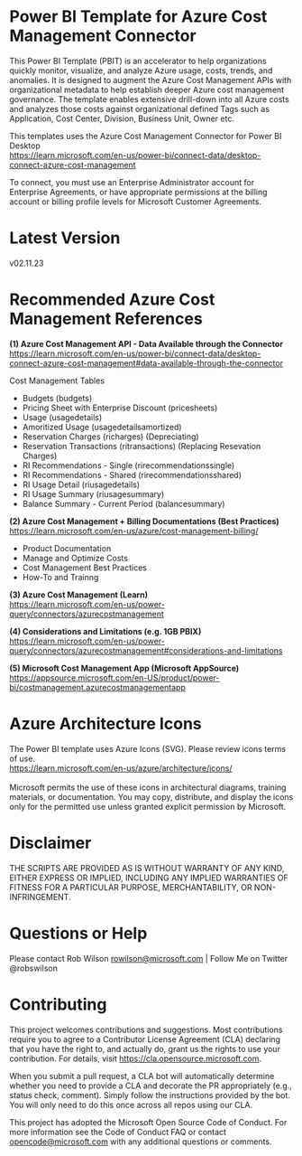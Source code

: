# Power BI Template for Azure Cost Management Connector
This Power BI Template (PBIT) is an accelerator to help organizations quickly monitor, visualize, and analyze Azure usage, costs, trends, and anomalies. It is designed to augment the Azure Cost Management APIs with organizational metadata to help establish deeper Azure cost management governance. The template enables extensive drill-down into all Azure costs and analyzes those costs against organizational defined Tags such as Application, Cost Center, Division, Business Unit, Owner etc.

This templates uses the Azure Cost Management Connector for Power BI Desktop<br>
https://learn.microsoft.com/en-us/power-bi/connect-data/desktop-connect-azure-cost-management

To connect, you must use an Enterprise Administrator account for Enterprise Agreements, or have appropriate permissions at the billing account or billing profile levels for Microsoft Customer Agreements.

# Latest Version
v02.11.23

# Recommended Azure Cost Management References 

<strong>(1) Azure Cost Management API - Data Available through the Connector</strong><br>
https://learn.microsoft.com/en-us/power-bi/connect-data/desktop-connect-azure-cost-management#data-available-through-the-connector

Cost Management Tables
- Budgets (budgets)
- Pricing Sheet with Enterprise Discount (pricesheets)
- Usage (usagedetails)
- Amoritized Usage (usagedetailsamortized)
- Reservation Charges (richarges) (Depreciating)
- Reservation Transactions (ritransactions) (Replacing Resevation Charges)
- RI Recommendations - Single (rirecommendationssingle)
- RI Recommendations - Shared (rirecommendationsshared)
- RI Usage Detail (riusagedetails)
- RI Usage Summary (riusagesummary)
- Balance Summary - Current Period (balancesummary)

<strong>(2) Azure Cost Management + Billing Documentations (Best Practices)</strong><br>
https://learn.microsoft.com/en-us/azure/cost-management-billing/

- Product Documentation
- Manage and Optimize Costs
- Cost Management Best Practices
- How-To and Trainng

<strong>(3) Azure Cost Management (Learn)</strong><br>
https://learn.microsoft.com/en-us/power-query/connectors/azurecostmanagement

<strong>(4) Considerations and Limitations (e.g. 1GB PBIX)</strong><br>
https://learn.microsoft.com/en-us/power-query/connectors/azurecostmanagement#considerations-and-limitations

<strong>(5) Microsoft Cost Management App (Microsoft AppSource)</strong><br>
https://appsource.microsoft.com/en-US/product/power-bi/costmanagement.azurecostmanagementapp

# Azure Architecture Icons 
The Power BI template uses Azure Icons (SVG). Please review icons terms of use.<br>
https://learn.microsoft.com/en-us/azure/architecture/icons/
<br><br>
Microsoft permits the use of these icons in architectural diagrams, training materials, or documentation. You may copy, distribute, and display the icons only for the permitted use unless granted explicit permission by Microsoft.

# Disclaimer
THE SCRIPTS ARE PROVIDED AS IS WITHOUT WARRANTY OF ANY KIND, EITHER EXPRESS OR IMPLIED, INCLUDING ANY IMPLIED WARRANTIES OF FITNESS FOR A PARTICULAR PURPOSE, MERCHANTABILITY, OR NON-INFRINGEMENT.

# Questions or Help 
Please contact Rob Wilson rowilson@microsoft.com | Follow Me on Twitter @robswilson

# Contributing
This project welcomes contributions and suggestions. Most contributions require you to agree to a Contributor License Agreement (CLA) declaring that you have the right to, and actually do, grant us the rights to use your contribution. For details, visit https://cla.opensource.microsoft.com.

When you submit a pull request, a CLA bot will automatically determine whether you need to provide a CLA and decorate the PR appropriately (e.g., status check, comment). Simply follow the instructions provided by the bot. You will only need to do this once across all repos using our CLA.

This project has adopted the Microsoft Open Source Code of Conduct. For more information see the Code of Conduct FAQ or contact opencode@microsoft.com with any additional questions or comments.
